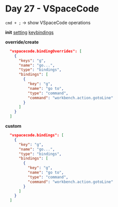 <!--
 * @Author: Ada J
 * @Date: 2022-07-03 14:25:05
 * @LastEditTime: 2022-07-03 15:22:38
 * @Description: 
-->
# Day 27 - VSpaceCode

`cmd + ;` -> show VSpaceCode operations

**init**
[setting](https://github.com/VSpaceCode/VSpaceCode/blob/master/src/configuration/settings.jsonc)
[keybindings](https://github.com/VSpaceCode/VSpaceCode/blob/master/src/configuration/keybindings.jsonc)

**override/create**
```json
  "vspacecode.bindingOverrides": [
    {
      "keys": "g",
      "name": "go...",
      "type": "bindings",
      "bindings": [
        {
          "key": "g",
          "name": "go to",
          "type": "command",
          "command": "workbench.action.gotoLine"
        }
      ]   
    }
  ]
```

**custom**

```json
  "vspacecode.bindings": [
    {
      "key": "g",
      "name": "go...",
      "type": "bindings",
      "bindings": [
        {
          "key": "g",
          "name": "go to",
          "type": "command",
          "command": "workbench.action.gotoLine"
        }
      ]   
    }
  ]
```
